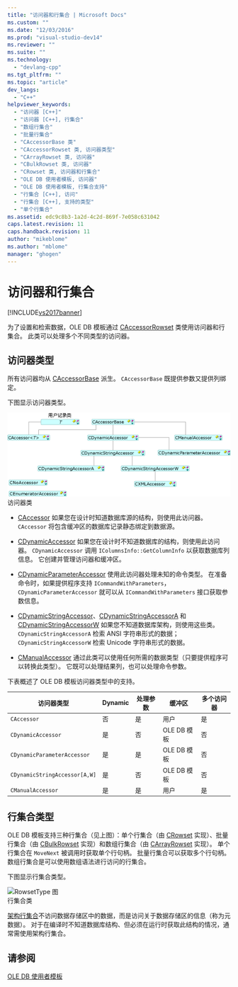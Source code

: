 ```yaml
---
title: "访问器和行集合 | Microsoft Docs"
ms.custom: ""
ms.date: "12/03/2016"
ms.prod: "visual-studio-dev14"
ms.reviewer: ""
ms.suite: ""
ms.technology: 
  - "devlang-cpp"
ms.tgt_pltfrm: ""
ms.topic: "article"
dev_langs: 
  - "C++"
helpviewer_keywords: 
  - "访问器 [C++]"
  - "访问器 [C++], 行集合"
  - "数组行集合"
  - "批量行集合"
  - "CAccessorBase 类"
  - "CAccessorRowset 类, 访问器类型"
  - "CArrayRowset 类, 访问器"
  - "CBulkRowset 类, 访问器"
  - "CRowset 类, 访问器和行集合"
  - "OLE DB 使用者模板, 访问器"
  - "OLE DB 使用者模板, 行集合支持"
  - "行集合 [C++], 访问"
  - "行集合 [C++], 支持的类型"
  - "单个行集合"
ms.assetid: edc9c8b3-1a2d-4c2d-869f-7e058c631042
caps.latest.revision: 11
caps.handback.revision: 11
author: "mikeblome"
ms.author: "mblome"
manager: "ghogen"
---
```

# 访问器和行集合
[!INCLUDE[vs2017banner](../../assembler/inline/includes/vs2017banner.md)]

为了设置和检索数据，OLE DB 模板通过 [CAccessorRowset](../../data/oledb/caccessorrowset-class.md) 类使用访问器和行集合。  此类可以处理多个不同类型的访问器。  
  
## 访问器类型  
 所有访问器均从 [CAccessorBase](../../data/oledb/caccessorbase-class.md) 派生。  `CAccessorBase` 既提供参数又提供列绑定。  
  
 下图显示访问器类型。  
  
 ![访问器类型](../../data/oledb/media/vcaccessortypes.gif "vcAccessorTypes")  
访问器类  
  
-   [CAccessor](../../data/oledb/caccessor-class.md) 如果您在设计时知道数据库源的结构，则使用此访问器。  `CAccessor` 将包含缓冲区的数据库记录静态绑定到数据源。  
  
-   [CDynamicAccessor](../../data/oledb/cdynamicaccessor-class.md) 如果您在设计时不知道数据库的结构，则使用此访问器。  `CDynamicAccessor` 调用 `IColumnsInfo::GetColumnInfo` 以获取数据库列信息。  它创建并管理访问器和缓冲区。  
  
-   [CDynamicParameterAccessor](../../data/oledb/cdynamicparameteraccessor-class.md) 使用此访问器处理未知的命令类型。  在准备命令时，如果提供程序支持 `ICommandWithParameters`，`CDynamicParameterAccessor` 就可以从 `ICommandWithParameters` 接口获取参数信息。  
  
-   [CDynamicStringAccessor](../../data/oledb/cdynamicstringaccessor-class.md)、[CDynamicStringAccessorA](../../data/oledb/cdynamicstringaccessora-class.md) 和 [CDynamicStringAccessorW](../../data/oledb/cdynamicstringaccessorw-class.md) 如果您不知道数据库架构，则使用这些类。  `CDynamicStringAccessorA` 检索 ANSI 字符串形式的数据；`CDynamicStringAccessorW` 检索 Unicode 字符串形式的数据。  
  
-   [CManualAccessor](../../data/oledb/cmanualaccessor-class.md) 通过此类可以使用任何所需的数据类型（只要提供程序可以转换此类型）。  它既可以处理结果列，也可以处理命令参数。  
  
 下表概述了 OLE DB 模板访问器类型中的支持。  
  
|访问器类型|Dynamic|处理参数|缓冲区|多个访问器|  
|-----------|-------------|----------|---------|-----------|  
|`CAccessor`|否|是|用户|是|  
|`CDynamicAccessor`|是|否|OLE DB 模板|否|  
|`CDynamicParameterAccessor`|是|是|OLE DB 模板|否|  
|`CDynamicStringAccessor[A,W]`|是|否|OLE DB 模板|否|  
|`CManualAccessor`|是|是|用户|是|  
  
## 行集合类型  
 OLE DB 模板支持三种行集合（见上图）：单个行集合（由 [CRowset](../../data/oledb/crowset-class.md) 实现）、批量行集合（由 [CBulkRowset](../../data/oledb/cbulkrowset-class.md) 实现）和数组行集合（由 [CArrayRowset](../../data/oledb/carrayrowset-class.md) 实现）。  单个行集合在 `MoveNext` 被调用时获取单个行句柄。  批量行集合可以获取多个行句柄。  数组行集合是可以使用数组语法进行访问的行集合。  
  
 下图显示行集合类型。  
  
 ![RowsetType 图](../Image/vcRowsetTypes.gif "vcRowsetTypes")  
行集合类  
  
 [架构行集合](../../data/oledb/obtaining-metadata-with-schema-rowsets.md)不访问数据存储区中的数据，而是访问关于数据存储区的信息（称为元数据）。  对于在编译时不知道数据库结构、但必须在运行时获取此结构的情况，通常需使用架构行集合。  
  
## 请参阅  
 [OLE DB 使用者模板](../../data/oledb/ole-db-consumer-templates-cpp.md)